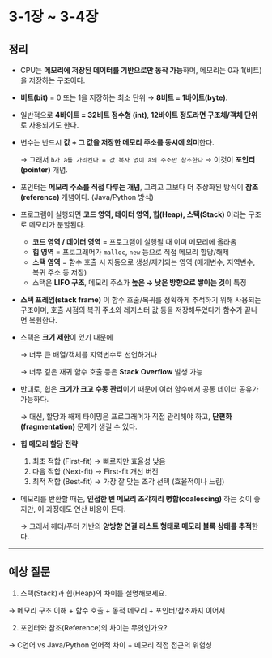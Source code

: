 # 3-1장 ~ 3-4장
## 정리

- CPU는 **메모리에 저장된 데이터를 기반으로만 동작 가능**하며, 메모리는 0과 1(비트)을 저장하는 구조이다.
- **비트(bit)** = 0 또는 1을 저장하는 최소 단위 → **8비트 = 1바이트(byte)**.
- 일반적으로 **4바이트 = 32비트 정수형 (int)**, **12바이트 정도라면 구조체/객체 단위**로 사용되기도 한다.
- 변수는 반드시 **값 + 그 값을 저장한 메모리 주소를 동시에 의미**한다.
    
    → 그래서 `b가 a를 가리킨다 = 값 복사 없이 a의 주소만 참조한다` → 이것이 **포인터(pointer)** 개념.
    
- 포인터는 **메모리 주소를 직접 다루는 개념**, 그리고 그보다 더 추상화된 방식이 **참조(reference)** 개념이다. (Java/Python 방식)
- 프로그램이 실행되면 **코드 영역, 데이터 영역, 힙(Heap), 스택(Stack)** 이라는 구조로 메모리가 분할된다.
    - **코드 영역 / 데이터 영역** = 프로그램이 실행될 때 이미 메모리에 올라옴
    - **힙 영역** = 프로그래머가 `malloc`, `new` 등으로 직접 메모리 할당/해제
    - **스택 영역** = 함수 호출 시 자동으로 생성/제거되는 영역 (매개변수, 지역변수, 복귀 주소 등 저장)
    - 스택은 **LIFO 구조**, 메모리 주소가 **높은 → 낮은 방향으로 쌓이는 것**이 특징
- **스택 프레임(stack frame)** 이 함수 호출/복귀를 정확하게 추적하기 위해 사용되는 구조이며, 호출 시점의 복귀 주소와 레지스터 값 등을 저장해두었다가 함수가 끝나면 복원한다.
- 스택은 **크기 제한**이 있기 때문에
    
    → 너무 큰 배열/객체를 지역변수로 선언하거나
    
    → 너무 깊은 재귀 함수 호출 등은 **Stack Overflow** 발생 가능
    
- 반대로, 힙은 **크기가 크고 수동 관리**이기 때문에 여러 함수에서 공통 데이터 공유가 가능하다.
    
    → 대신, 할당과 해제 타이밍은 프로그래머가 직접 관리해야 하고, **단편화(fragmentation)** 문제가 생길 수 있다.
    
- **힙 메모리 할당 전략**
    1. 최초 적합 (First-fit) → 빠르지만 효율성 낮음
    2. 다음 적합 (Next-fit) → First-fit 개선 버전
    3. 최적 적합 (Best-fit) → 가장 잘 맞는 조각 선택 (효율적이나 느림)
- 메모리를 반환할 때는, **인접한 빈 메모리 조각끼리 병합(coalescing)** 하는 것이 좋지만, 이 과정에도 연산 비용이 든다.
    

    → 그래서 헤더/푸터 기반의 **양방향 연결 리스트 형태로 메모리 블록 상태를 추적**한다.

---

## 예상 질문
1. 스택(Stack)과 힙(Heap)의 차이를 설명해보세요.

→ 메모리 구조 이해 + 함수 호출 + 동적 메모리 + 포인터/참조까지 이어서

2. 포인터와 참조(Reference)의 차이는 무엇인가요?

→ C언어 vs Java/Python 언어적 차이 + 메모리 직접 접근의 위험성

